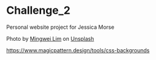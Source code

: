 # Challenge_2
Personal website project for Jessica Morse

Photo by <a href="https://unsplash.com/@cmzw?utm_source=unsplash&utm_medium=referral&utm_content=creditCopyText">Mingwei Lim</a> on <a href="https://unsplash.com/t/textures-patterns?utm_source=unsplash&utm_medium=referral&utm_content=creditCopyText">Unsplash</a>
  
  https://www.magicpattern.design/tools/css-backgrounds